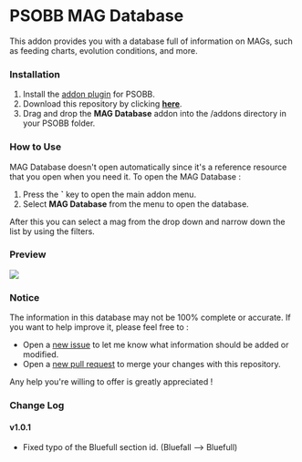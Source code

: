 # PSOBB MAG Database
This addon provides you with a database full of information on MAGs, such as feeding charts, evolution conditions, and more.

### Installation
1. Install the [addon plugin](https://github.com/HybridEidolon/psobbaddonplugin) for PSOBB.
2. Download this repository by clicking [**here**](https://github.com/SethClydesdale/psobb-mag-database/archive/master.zip).
3. Drag and drop the **MAG Database** addon into the /addons directory in your PSOBB folder.

### How to Use
MAG Database doesn't open automatically since it's a reference resource that you open when you need it. To open the MAG Database :

1. Press the **\`** key to open the main addon menu.
2. Select **MAG Database** from the menu to open the database.

After this you can select a mag from the drop down and narrow down the list by using the filters.

### Preview
[![](https://i11.servimg.com/u/f11/18/21/41/30/pso13123.jpg)](https://i11.servimg.com/u/f11/18/21/41/30/pso13123.jpg)

### Notice
The information in this database may not be 100% complete or accurate. If you want to help improve it, please feel free to :

- Open a [new issue](https://github.com/SethClydesdale/psobb-mag-database/issues/new) to let me know what information should be added or modified.
- Open a [new pull request](https://help.github.com/articles/about-pull-requests/) to merge your changes with this repository.

Any help you're willing to offer is greatly appreciated !

### Change Log

#### v1.0.1
- Fixed typo of the Bluefull section id. (Bluefall --> Bluefull)